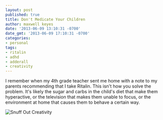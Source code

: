 ```yaml
---
layout: post
published: true
title: Don't Medicate Your Children
author: maxwell keyes
date: '2013-06-09 13:10:31 -0700'
date_gmt: '2013-06-09 17:10:31 -0700'
categories:
- personal
tags:
- ritalin
- adhd
- adderall
- creativity
---
```


I remember when my 4th grade teacher sent me home with a note to my parents recommending that I take Ritalin. This
isn't how you solve the problem. It's likely the sugar and carbs in the child's diet that make them hyperactive, or
the television that makes them unable to focus, or the environment at home that causes them to behave a certain way.

![Snuff Out Creativity]({{site.assets.url_prefix}}/images/posts/alvin-and-hobbes-death-of-imagination.png "calvin and hobbes - death of imagination")
